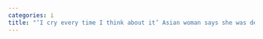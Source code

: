 ```yaml
---
categories: i
title: "‘I cry every time I think about it’ Asian woman says she was denied entry to Nevada casino in racial profiling complaint"
---
```

